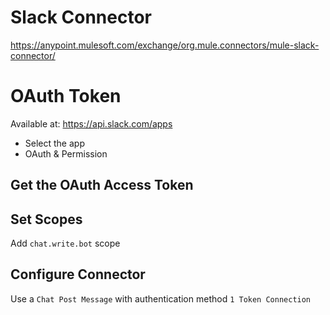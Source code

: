Slack Connector
=================

https://anypoint.mulesoft.com/exchange/org.mule.connectors/mule-slack-connector/


# OAuth Token #

Available at: https://api.slack.com/apps

- Select the app
- OAuth & Permission

## Get the OAuth Access Token ##

## Set Scopes ##

Add `chat.write.bot` scope

## Configure Connector ##

Use a `Chat Post Message` with authentication method `1 Token Connection`
